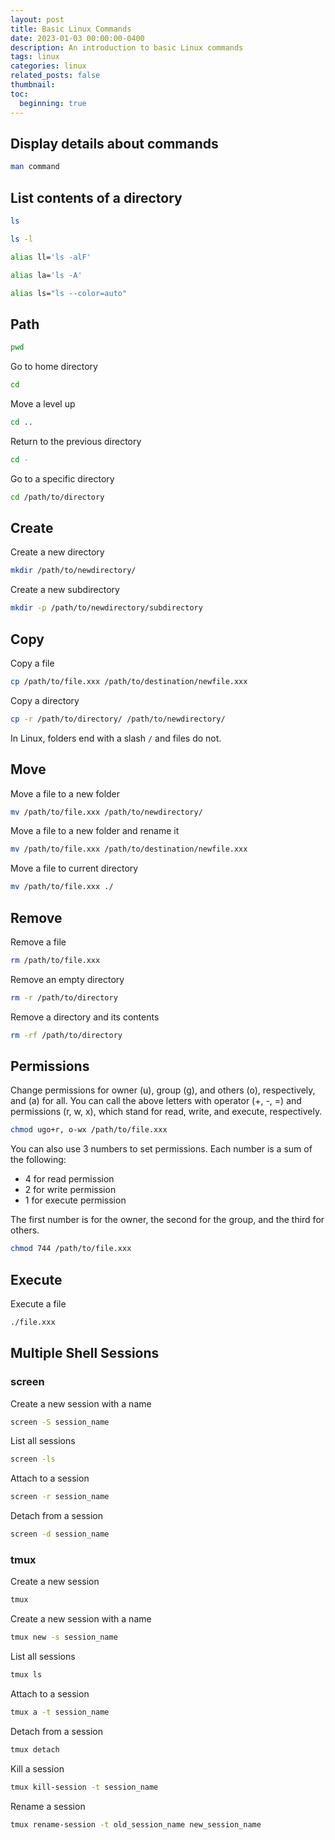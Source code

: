 ```yaml
---
layout: post
title: Basic Linux Commands
date: 2023-01-03 00:00:00-0400
description: An introduction to basic Linux commands
tags: linux 
categories: linux
related_posts: false
thumbnail: 
toc:
  beginning: true
---
```


## Display details about commands

```bash
man command
```

## List contents of a directory

```bash
ls
```

```bash
ls -l
```

```bash
alias ll='ls -alF'
```

```bash
alias la='ls -A'
```

```bash
alias ls="ls --color=auto"
```

## Path

```bash
pwd
```

Go to home directory

```bash
cd
```

Move a level up

```bash
cd ..
```

Return to the previous directory

```bash
cd -
```

Go to a specific directory

```bash
cd /path/to/directory
```

## Create

Create a new directory

```bash
mkdir /path/to/newdirectory/
```

Create a new subdirectory

```bash
mkdir -p /path/to/newdirectory/subdirectory
```



## Copy

Copy a file

```bash
cp /path/to/file.xxx /path/to/destination/newfile.xxx
```

Copy a directory

```bash
cp -r /path/to/directory/ /path/to/newdirectory/
```

In Linux, folders end with a slash `/` and files do not.

## Move

Move a file to a new folder

```bash
mv /path/to/file.xxx /path/to/newdirectory/
```

Move a file to a new folder and rename it

```bash
mv /path/to/file.xxx /path/to/destination/newfile.xxx
```

Move a file to current directory

```bash
mv /path/to/file.xxx ./
```

## Remove

Remove a file

```bash
rm /path/to/file.xxx
```

Remove an empty directory

```bash
rm -r /path/to/directory
```

Remove a directory and its contents

```bash
rm -rf /path/to/directory
```

## Permissions

Change permissions for owner (u), group (g), and others (o), respectively, and (a) for all. You can call the above letters with operator (+, -, =) and permissions (r, w, x), which stand for read, write, and execute, respectively.

```bash
chmod ugo+r, o-wx /path/to/file.xxx
```

You can also use 3 numbers to set permissions. Each number is a sum of the following:

- 4 for read permission
- 2 for write permission
- 1 for execute permission

The first number is for the owner, the second for the group, and the third for others.

```bash
chmod 744 /path/to/file.xxx
```

## Execute

Execute a file

```bash
./file.xxx
```

## Multiple Shell Sessions

### screen

Create a new session with a name

```bash
screen -S session_name
```

List all sessions

```bash
screen -ls
```

Attach to a session

```bash
screen -r session_name
```

Detach from a session

```bash
screen -d session_name
```
### tmux

Create a new session

```bash
tmux
```

Create a new session with a name

```bash
tmux new -s session_name
```

List all sessions

```bash
tmux ls
```

Attach to a session

```bash
tmux a -t session_name
```

Detach from a session

```bash
tmux detach
```

Kill a session

```bash
tmux kill-session -t session_name
```

Rename a session

```bash
tmux rename-session -t old_session_name new_session_name
```
